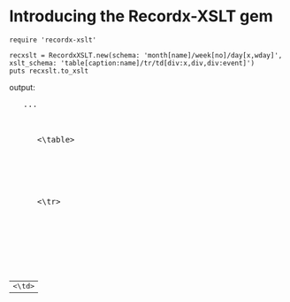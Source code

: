 # Introducing the Recordx-XSLT gem

    require 'recordx-xslt'

    recxslt = RecordxXSLT.new(schema: 'month[name]/week[no]/day[x,wday]', xslt_schema: 'table[caption:name]/tr/td[div:x,div,div:event]')
    puts recxslt.to_xslt

output:

<pre>
   ...

    <xsl:template match='month'>
      <table>
        <xsl:apply-templates select='summary'/>
      <\table>
    </xsl:template>  

    <xsl:template match='month/summary'>
        <caption><xsl:value-of select='name'/></caption>
    </xsl:template>

    <xsl:template match='records/week'>
      <tr>
        <xsl:apply-templates select='summary'/>
        <xsl:apply-templates select='records'/>
      <\tr>
    </xsl:template>

    <xsl:template match='week/summary'>
    </xsl:template>

    <xsl:template match='records/day'>
      <td>
        <xsl:apply-templates select='summary'/>
      <\td>
    </xsl:template>  

    <xsl:template match='day/summary'>
        <div><xsl:value-of select='x'/></div>
        <div><xsl:value-of select='div'/></div>
        <div><xsl:value-of select='event'/></div>
    </xsl:template>  

    </xsl:stylesheet>
</pre>

